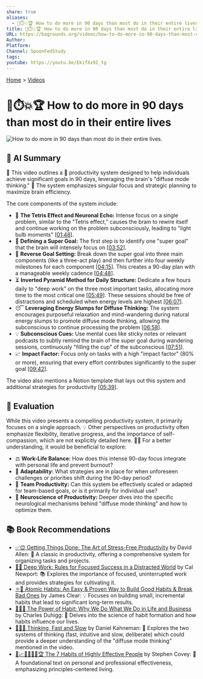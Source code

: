 ```yaml
---
share: true
aliases:
  - 🚀⏱️💥🏆 How to do more in 90 days than most do in their entire lives
title: 🚀⏱️💥🏆 How to do more in 90 days than most do in their entire lives
URL: https://bagrounds.org/videos/how-to-do-more-in-90-days-than-most-do-in-their-entire-lives
Author: 
Platform: 
Channel: SpoonFedStudy
tags: 
youtube: https://youtu.be/EkifXx9I_tg
---
```

[Home](../index.md) > [Videos](./index.md)  
# 🚀⏱️💥🏆 How to do more in 90 days than most do in their entire lives  
![How to do more in 90 days than most do in their entire lives.](https://youtu.be/EkifXx9I_tg)  
  
## 🤖 AI Summary  
🎯 This video outlines a 🚀 productivity system designed to help individuals achieve significant goals in 90 days, leveraging the brain's "diffuse mode thinking." 🧠 The system emphasizes singular focus and strategic planning to maximize brain efficiency.  
  
The core components of the system include:  
* 🧠 **The Tetris Effect and Neuronal Echo:** Intense focus on a single problem, similar to the "Tetris effect," causes the brain to rewire itself and continue working on the problem subconsciously, leading to "light bulb moments" \[[01:48](http://www.youtube.com/watch?v=EkifXx9I_tg&t=108)\].  
* 🎯 **Defining a Super Goal:** The first step is to identify one "super goal" that the brain will intensely focus on \[[03:52](http://www.youtube.com/watch?v=EkifXx9I_tg&t=232)\].  
* 🔄 **Reverse Goal Setting:** Break down the super goal into three main components (like a three-act play) and then further into four weekly milestones for each component \[[04:15](http://www.youtube.com/watch?v=EkifXx9I_tg&t=255)\]. This creates a 90-day plan with a manageable weekly cadence \[[04:48](http://www.youtube.com/watch?v=EkifXx9I_tg&t=288)\].  
* ⏳ **Inverted Pyramid Method for Daily Structure:** Dedicate a few hours daily to "deep work" on the three most important tasks, allocating more time to the most critical one \[[05:49](http://www.youtube.com/watch?v=EkifXx9I_tg&t=349)\]. These sessions should be free of distractions and scheduled when energy levels are highest \[[06:07](http://www.youtube.com/watch?v=EkifXx9I_tg&t=367)\].  
* 😴 **Leveraging Energy Slumps for Diffuse Thinking:** The system encourages purposeful relaxation and mind-wandering during natural energy slumps to promote diffuse mode thinking, allowing the subconscious to continue processing the problem \[[06:58](http://www.youtube.com/watch?v=EkifXx9I_tg&t=418)\].  
* 💡 **Subconscious Cues:** Use mental cues like sticky notes or relevant podcasts to subtly remind the brain of the super goal during wandering sessions, continuously "filling the cup" of the subconscious \[[07:51](http://www.youtube.com/watch?v=EkifXx9I_tg&t=471)\].  
* 📈 **Impact Factor:** Focus only on tasks with a high "impact factor" (80% or more), ensuring that every effort contributes significantly to the super goal \[[09:42](http://www.youtube.com/watch?v=EkifXx9I_tg&t=582)\].  
  
The video also mentions a Notion template that lays out this system and additional strategies for productivity \[[05:39](http://www.youtube.com/watch?v=EkifXx9I_tg&t=339)\].  
  
## 🤔 Evaluation  
While this video presents a compelling productivity system, it primarily focuses on a single approach. 💡 Other perspectives on productivity often emphasize flexibility, iterative progress, and the importance of self-compassion, which are not explicitly detailed here. 🧘‍♀️ For a better understanding, it would be beneficial to explore:  
* ⚖️ **Work-Life Balance:** How does this intense 90-day focus integrate with personal life and prevent burnout?  
* 🔄 **Adaptability:** What strategies are in place for when unforeseen challenges or priorities shift during the 90-day period?  
* 🤝 **Team Productivity:** Can this system be effectively scaled or adapted for team-based goals, or is it primarily for individual use?  
* 🧠 **Neuroscience of Productivity:** Deeper dives into the specific neurological mechanisms behind "diffuse mode thinking" and how to optimize them.  
  
## 📚 Book Recommendations  
* [✅😌 Getting Things Done: The Art of Stress-Free Productivity](../books/getting-things-done-the-art-of-stress-free-productivity.md) by David Allen: 📖 A classic in productivity, offering a comprehensive system for organizing tasks and projects.  
* [🤿💼 Deep Work: Rules for Focused Success in a Distracted World](../books/deep-work.md) by Cal Newport: 📚 Explores the importance of focused, uninterrupted work and provides strategies for cultivating it.  
* [⚛️🔄 Atomic Habits: An Easy & Proven Way to Build Good Habits & Break Bad Ones](../books/atomic-habits.md) by James Clear: 💡 Focuses on building small, incremental habits that lead to significant long-term results.  
* [🔄🧠💪 The Power of Habit: Why We Do What We Do in Life and Business](../books/the-power-of-habit.md) by Charles Duhigg: 🧠 Delves into the science of habit formation and how habits influence our lives.  
* [🤔🐇🐢 Thinking, Fast and Slow](../books/thinking-fast-and-slow.md) by Daniel Kahneman: 🧐 Explores the two systems of thinking (fast, intuitive and slow, deliberate) which could provide a deeper understanding of the "diffuse mode thinking" mentioned in the video.  
* [👤📈🎯🌟🔑🤝🏆 The 7 Habits of Highly Effective People](../books/the-7-habits-of-highly-effective-people.md) by Stephen Covey: 🌟 A foundational text on personal and professional effectiveness, emphasizing principles-centered living.